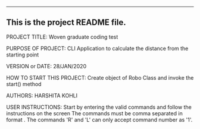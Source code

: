 ------------------------------------------------------------------------
This is the project README file.
------------------------------------------------------------------------

PROJECT TITLE: Woven graduate coding test

PURPOSE OF PROJECT: CLI Application to calculate the distance from the starting point

VERSION or DATE: 28/JAN/2020

HOW TO START THIS PROJECT: Create object of Robo Class and invoke the start() method

AUTHORS: HARSHITA KOHLI

USER INSTRUCTIONS: Start by entering the valid commands and follow the instructions on the screen
                   The commands must be comma separated in format <command><number>.
                   The commands 'R' and 'L' can only accept command number as '1'.
